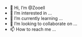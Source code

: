 - 👋 Hi, I’m @Zooell
- 👀 I’m interested in ...
- 🌱 I’m currently learning ...
- 💞️ I’m looking to collaborate on ...
- 📫 How to reach me ...

<!---
Zooell/Zooell is a ✨ special ✨ repository because its `README.md` (this file) appears on your GitHub profile.
You can click the Preview link to take a look at your changes.
--->

